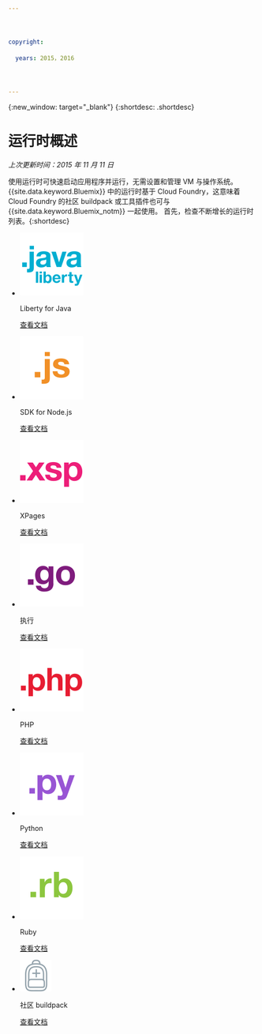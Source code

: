 ```yaml
---

 

copyright:

  years: 2015，2016

 

---
```


{:new_window: target="_blank"}
{:shortdesc: .shortdesc}

# 运行时概述
*上次更新时间：2015 年 11 月 11 日*

使用运行时可快速启动应用程序并运行，无需设置和管理 VM 与操作系统。{{site.data.keyword.Bluemix}} 中的运行时基于 Cloud Foundry，这意味着 Cloud Foundry 的社区 buildpack 或工具插件也可与 {{site.data.keyword.Bluemix_notm}} 一起使用。
首先，检查不断增长的运行时列表。{:shortdesc}

<ul class="runtimeIconList">
<li>
<p class="runtimeIcon"><img src="images/javaweb_featured.svg" alt="Java Liberty" /></p>
<p class="runtimeTitle">Liberty for Java</p>
<p class="runtimeLink"><a format="html" href="../starters/liberty/index.html" scope="peer">查看文档</a></p>
</li>
<li>
<p class="runtimeIcon"><img src="images/node_featured.svg" alt="Node.js" /></p>
<p class="runtimeTitle">SDK for Node.js</p>
<p class="runtimeLink"><a format="html" href="../runtimes/nodejs/index.html" scope="peer">查看文档</a></p>
</li>
<li>
<p class="runtimeIcon"><img src="images/xpages_featured.svg" alt="XPages" /></p>
<p class="runtimeTitle">XPages</p>
<p class="runtimeLink"><a format="html" href="../starters/xpages/index.html" scope="peer">查看文档</a></p>
</li>
<li>
<p class="runtimeIcon"><img src="images/go_featured.svg" alt="执行" /></p>
<p class="runtimeTitle">执行</p>
<p class="runtimeLink"><a format="html" href="../runtimes/go/index.html" scope="peer">查看文档</a></p>
</li>
<li>
<p class="runtimeIcon"><img src="images/php_featured.svg" alt="PHP" /></p>
<p class="runtimeTitle">PHP</p>
<p class="runtimeLink"><a format="html" href="../runtimes/php/index.html" scope="peer">查看文档</a></p>
</li>
<li>
<p class="runtimeIcon"><img src="images/python_featured.svg" alt="Python" /></p>
<p class="runtimeTitle">Python</p>
<p class="runtimeLink"><a format="html" href="../runtimes/python/index.html" scope="peer">查看文档</a></p>
</li>
<li>
<p class="runtimeIcon"><img src="images/ruby_featured.svg" alt="Ruby" /></p>
<p class="runtimeTitle">Ruby</p>
<p class="runtimeLink"><a format="html" href="../runtimes/ruby/index.html" scope="peer">查看文档</a></p>
</li>
<li>
<p class="runtimeIcon"><img src="images/byod_featured.png" alt="社区 buildpack" /></p>
<p class="runtimeTitle">社区 buildpack</p>
<p class="runtimeLink"><a format="html" href="byob.html" scope="peer">查看文档</a></p>
</li>
</ul>
